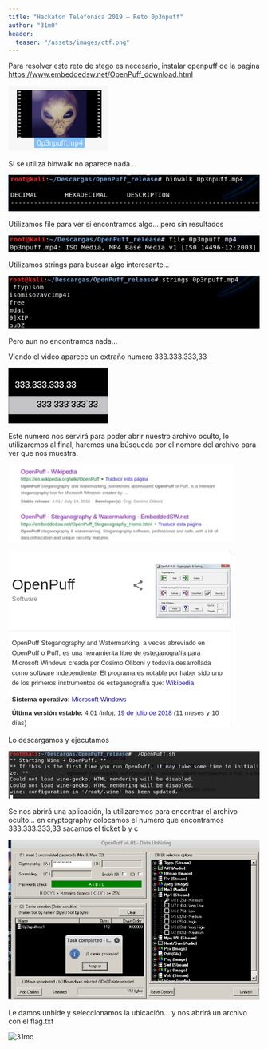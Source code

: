 ```yaml
---
title: "Hackaton Telefonica 2019 – Reto 0p3npuff"
author: "31m0"
header: 
  teaser: "/assets/images/ctf.png"
---
```


Para resolver este reto de stego es necesario, instalar openpuff de la pagina https://www.embeddedsw.net/OpenPuff_download.html

![Open Puff 1](/assets/images/post/2019/open1.png)

Si se utiliza binwalk no aparece nada…

![Open Puff 2](/assets/images/post/2019/open2.png)

Utilizamos file para ver si encontramos algo… pero sin resultados

![Open Puff 3](/assets/images/post/2019/open3.png)

Utilizamos strings para buscar algo interesante…

![Open Puff ](/assets/images/post/2019/open4.png)

Pero aun no encontramos nada…

Viendo el video aparece un extraño numero 333.333.333,33

![Open Puff 5](/assets/images/post/2019/open5.png)

Este numero nos servirá para poder abrir nuestro archivo oculto, lo utilizaremos al final, haremos una búsqueda por el nombre del archivo para ver que nos muestra.

![Open Puff 6](/assets/images/post/2019/open6.png)

![Open Puff 7](/assets/images/post/2019/open7.png)

Lo descargamos y ejecutamos

![Open Puff 8](/assets/images/post/2019/open8.png)

Se nos abrirá una aplicación, la utilizaremos para encontrar el archivo oculto… en cryptography colocamos el numero que encontramos 333.333.333,33 sacamos el ticket b y c

![Open Puff 9](/assets/images/post/2019/open9.png)

Le damos unhide y seleccionamos la ubicación… y nos abrirá un archivo con el  flag.txt

![31mo](https://www.hackthebox.com/badge/image/23069)